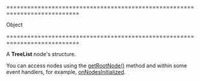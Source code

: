 ===========================================================================
<!--type-->Object<!--/type-->
===========================================================================

<!--shortDescription-->
A **TreeList** node's structure. 
<!--/shortDescription-->

<!--fullDescription-->
You can access nodes using the [getRootNode()](/Documentation/ApiReference/UI_Widgets/dxTreeList/Methods/#getRootNode) method and within some event handlers, for example, [onNodesInitialized](/Documentation/ApiReference/UI_Widgets/dxTreeList/Configuration/#onNodesInitialized). 
<!--/fullDescription-->